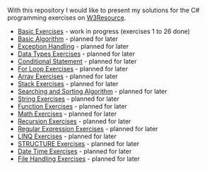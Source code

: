 With this repository I would like to present my solutions for the C# programming exercises on [W3Resource](https://www.w3resource.com/csharp-exercises/).

+ [Basic Exercises](https://www.w3resource.com/csharp-exercises/basic/index.php) - work in progress (exercises 1 to 26 done)
+ [Basic Algorithm](https://www.w3resource.com/csharp-exercises/basic-algo/index.php) - planned for later
+ [Exception Handling](https://www.w3resource.com/csharp-exercises/exception-handling/index.php) - planned for later
+ [Data Types Exercises](https://www.w3resource.com/csharp-exercises/data-types/index.php) - planned for later
+ [Conditional Statement](https://www.w3resource.com/csharp-exercises/conditional-statement/index.php) - planned for later
+ [For Loop Exercises](https://www.w3resource.com/csharp-exercises/for-loop/index.php) - planned for later
+ [Array Exercises](https://www.w3resource.com/csharp-exercises/array/index.php) - planned for later
+ [Stack Exercises](https://www.w3resource.com/csharp-exercises/stack/index.php) - planned for later
+ [Searching and Sorting Algorithm](https://www.w3resource.com/csharp-exercises/searching-and-sorting-algorithm/index.php) - planned for later
+ [String Exercises](https://www.w3resource.com/csharp-exercises/string/index.php) - planned for later
+ [Function Exercises](https://www.w3resource.com/csharp-exercises/function/index.php) - planned for later
+ [Math Exercises](https://www.w3resource.com/csharp-exercises/math/index.php) - planned for later
+ [Recursion Exercises](https://www.w3resource.com/csharp-exercises/recursion/index.php) - planned for later
+ [Regular Expression Exercises](https://www.w3resource.com/csharp-exercises/re/index.php) - planned for later
+ [LINQ Exercises](https://www.w3resource.com/csharp-exercises/linq/index.php) - planned for later
+ [STRUCTURE Exercises](https://www.w3resource.com/csharp-exercises/structure/index.php) - planned for later
+ [Date Time Exercises](https://www.w3resource.com/csharp-exercises/datetime/index.php) - planned for later
+ [File Handling Exercises](https://www.w3resource.com/csharp-exercises/file-handling/index.php) - planned for later